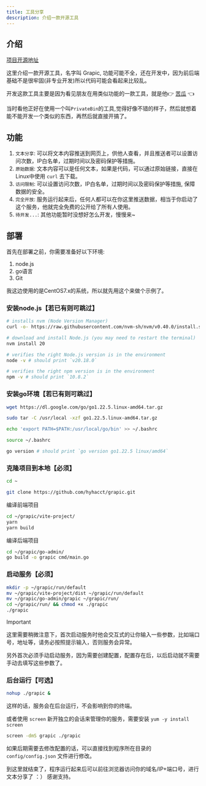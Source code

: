 ```yaml
---
title: 工具分享
description: 介绍一款开源工具
---
```


## 介绍

<Badge type="info" text="GitHub" /> [项目开源地址](https://github.com/hyhacct/grapic)

这里介绍一款开源工具，名字叫 Grapic, 功能可能不全，还在开发中，因为前后端基础不是很牢固(非专业开发)所以代码可能会看起来比较乱。

开发这款工具主要是因为看见朋友在用类似功能的一款工具，就是他:point_right: [苦瓜](https://www.yuque.com/wangsendi) :point_left:

当时看他正好在使用一个叫`PrivateBin`的工具,觉得好像不错的样子，然后就想着能不能开发一个类似的东西，再然后就直接开搞了。


## 功能

1. `文本分享`: 可以将文本内容推送到网页上，供他人查看，并且推送者可以设置访问次数，IP白名单，过期时间以及密码保护等措施。
2. `原始数据`: 文本内容可以是任何文本，如果是代码，可以通过原始链接，直接在Linux中使用 `curl` 去下载。
3. `访问限制`: 可以设置访问次数，IP白名单，过期时间以及密码保护等措施, 保障数据的安全。
4. `完全开放`: 服务运行起来后，任何人都可以在你这里推送数据，相当于你启动了这个服务，他就完全免费的公开给了所有人使用。
5. `待开发...`: 其他功能暂时没想好怎么开发，慢慢来~


## 部署

首先在部署之前，你需要准备好以下环境:

1. node.js <Badge type="tip" text="v20.x" />
2. go语言 <Badge type="tip" text="^1.22.x" />
3. Git <Badge type="tip" text="随意" />


我这边使用的是CentOS7.x的系统，所以就先用这个来做个示例了。

### 安装node.js【若已有则可跳过】

```bash
# installs nvm (Node Version Manager)
curl -o- https://raw.githubusercontent.com/nvm-sh/nvm/v0.40.0/install.sh | bash

# download and install Node.js (you may need to restart the terminal)
nvm install 20

# verifies the right Node.js version is in the environment
node -v # should print `v20.18.0`

# verifies the right npm version is in the environment
npm -v # should print `10.8.2`
```

### 安装go环境【若已有则可跳过】

```bash
wget https://dl.google.com/go/go1.22.5.linux-amd64.tar.gz

sudo tar -C /usr/local -xzf go1.22.5.linux-amd64.tar.gz

echo 'export PATH=$PATH:/usr/local/go/bin' >> ~/.bashrc

source ~/.bashrc

go version # should print `go version go1.22.5 linux/amd64`
```


### 克隆项目到本地【必须】

```bash
cd ~

git clone https://github.com/hyhacct/grapic.git
```

编译前端项目

```bash
cd ~/grapic/vite-project/
yarn
yarn build
```

编译后端项目

```bash
cd ~/grapic/go-admin/
go build -o grapic cmd/main.go
```

### 启动服务【必须】

```bash
mkdir -p ~/grapic/run/default
mv ~/grapic/vite-project/dist ~/grapic/run/default
mv ~/grapic/go-admin/grapic ~/grapic/run/
cd ~/grapic/run/ && chmod +x ./grapic
./grapic
```


> [!IMPORTANT]
> 这里需要稍微注意下，首次启动服务时他会交互式的让你输入一些参数，比如端口号，地址等，请务必按照提示输入，否则服务会异常。
>
> 另外首次必须手动启动服务，因为需要创建配置，配置存在后，以后启动就不需要手动去填写这些参数了。


### 后台运行【可选】

```bash
nohup ./grapic &
```

这样的话，服务会在后台运行，不会影响到你的终端。

或者使用 `screen` 新开独立的会话来管理你的服务，需要安装 `yum -y install screen`

```bash
screen -dmS grapic ./grapic
```

如果后期需要去修改配置的话，可以直接找到程序所在目录的 `config/config.json` 文件进行修改。

到这里就结束了，程序运行起来后可以前往浏览器访问你的域名/IP+端口号，进行文本分享了 ：） 感谢支持。